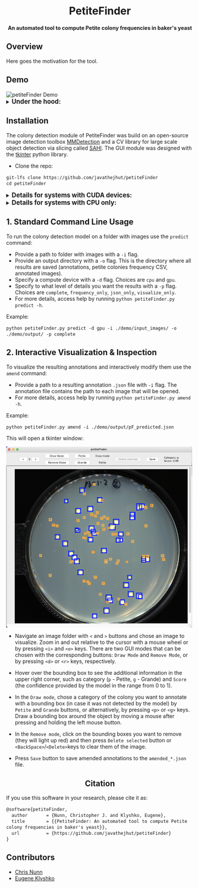 <div align="center">

# PetiteFinder

<h4>
An automated tool to compute Petite colony frequencies in baker's yeast
</h4>

</div>

## Overview

Here goes the motivation for the tool.

## Demo

<img align="center" src="/demo/showcase.gif" width=1000px alt="petiteFinder Demo">

<details closed>
<summary>
<big><b>Under the hood:</b></big>
</summary>
  
- Faster-RCNN detector (predicting bounding box + class + score), coupled with a feature pyramid network (FPN) based on the ResNet50 backbone.
  
- Sliced inference, i.e. detecting objects on the smaller slices of the original image and then merging them together with greedy non-maximal merging (NMM) algorithm.
  
  <img align="center" src="/demo/scheme.png" width=600px>

</details>


## Installation

The colony detection module of PetiteFinder was build on an open-source image detection toolbox [MMDetection](https://github.com/open-mmlab/mmdetection) and 
a CV library for large scale object detection via slicing called [SAHI](https://github.com/obss/sahi). The GUI module was designed with the [tkinter](https://docs.python.org/3/library/tkinter.html) python library.

- Clone the repo:
```console
git-lfs clone https://github.com/javathejhut/petiteFinder
cd petiteFinder
```

<details closed>
<summary>
<big><b>Details for systems with CUDA devices:</b></big>
</summary>


- Create and activate a new `conda` environment:
```console
conda create --name petiteEnv python=3.7
conda activate petiteEnv
```

- Install `SAHI` using pip:
```console
pip install sahi==0.8.19
```

- Install pytorch, torchvision and CUDA Toolkit (recommended versions):
```console
conda install pytorch=1.10.0 torchvision=0.11.1 cudatoolkit=11.3 -c pytorch
```

- It is recommended to install `MMDetection` using [MIM](https://github.com/open-mmlab/mim), which automatically handles the dependencies of `OpenMMLab` projects, including `mmcv` and other python packages:

```console
pip install openmim
mim install mmdet
```

- Install `tkiner` for GUI interface (in case it is not installed on your system):

```console
conda install -c anaconda tk
```
</details>


<details closed>
<summary>
<big><b>Details for systems with CPU only:</b></big>
</summary>

- Create and activate a new `conda` environment:

```console
conda create --name petiteEnv python=3.7
conda activate petiteEnv
```

- Install `SAHI` using pip:
```console
pip install sahi==0.8.19
```

- Install CPU version of `pytorch`, `torchvision` and `cpuonly` (recommended versions):

```console
conda install pytorch cpuonly torchvision -c pytorch
```

- It is recommended to install `MMDetection` using [MIM](https://github.com/open-mmlab/mim), which automatically handles the dependencies of `OpenMMLab` projects, including `mmcv` and other python packages:

```console
pip install openmim
mim install mmdet
```

- Install `tkinter` for GUI interface (in case it's not installed on your system):

```console
conda install -c anaconda tk
```

</details>


## 1. Standard Command Line Usage

To run the colony detection model on a folder with images use the `predict` command:
- Provide a path to folder with images with a `-i` flag.
- Provide an output directory with a `-o` flag. This is the directory where all results are saved (annotations, petite colonies frequency CSV, annotated images).
- Specify a compute device with a `-d` flag. Choices are `cpu` and `gpu`.
- Specify to what level of details you want the results with a `-p` flag. Choices are `complete`, `frequency_only`, `json_only`, `visualize_only`. 
- For more details, access help by running `python petiteFinder.py predict -h`.

Example:
```
python petiteFinder.py predict -d gpu -i ./demo/input_images/ -o ./demo/output/ -p complete 
```

## 2. Interactive Visualization & Inspection

To visualize the resulting annotations and interactively modify them use the `amend` command:

- Provide a path to a resulting annotation `.json` file with `-i` flag. The annotation file contains the path to each image that will be opened.
- For more details, access help by running `python petiteFinder.py amend -h`.

Example:
```
python petiteFinder.py amend -i ./demo/output/pF_predicted.json
```
This will open a tkinter window:

<img align="center" src="/demo/GUI.png" width=500px>

- Navigate an image folder with `<` and `>` buttons and chose an image to visualize. Zoom in and out relative to the cursor with a mouse wheel or by pressing `<i>` and `<o>` keys. There are two GUI modes that can be chosen with the corresponding buttons: `Draw Mode` and `Remove Mode`, or by pressing `<d>` or `<r>` keys, respectively. 

- Hover over the bounding box to see the additional information in the upper right corner, such as category (`p` - Petite, `g` - Grande) and `Score` (the confidence provided by the model in the range from 0 to 1).

- In the `Draw mode`, chose a category of the colony you want to annotate with a bounding box (in case it was not detected by the model) by `Petite` and `Grande` buttons, or alternatively, by pressing `<p>` or `<g>` keys. Draw a bounding box around the object by moving a mouse after pressing and holding the left mouse button.

- In the `Remove mode`, click on the bounding boxes you want to remove (they will light up red) and then press `Delete selected` button or `<BackSpace>`/`<Delete>`keys to clear them of the image. 

- Press `Save` button to save amended annotations to the `amended_*.json` file. 


## <div align="center">Citation</div>

If you use this software in your research, please cite it as:

```
@software{petiteFinder,
  author       = {Nunn, Christopher J. and Klyshko, Eugene},
  title        = {{PetiteFinder: An automated tool to compute Petite colony frequencies in baker's yeast}},
  url          = {https://github.com/javathejhut/petiteFinder}
}
```

## Contributors

 - <a align="left" href="https://github.com/javathejhut">Chris Nunn</a>
 - <a align="left" href="https://github.com/klyshko">Eugene Klyshko</a>


